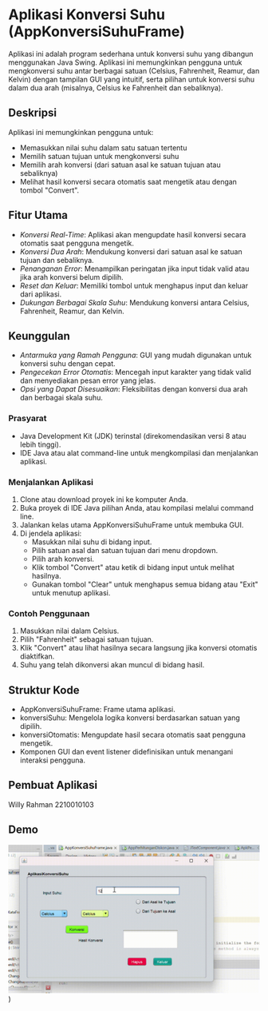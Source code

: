 # Aplikasi Konversi Suhu (AppKonversiSuhuFrame)

Aplikasi ini adalah program sederhana untuk konversi suhu yang dibangun menggunakan Java Swing. Aplikasi ini memungkinkan pengguna untuk mengkonversi suhu antar berbagai satuan (Celsius, Fahrenheit, Reamur, dan Kelvin) dengan tampilan GUI yang intuitif, serta pilihan untuk konversi suhu dalam dua arah (misalnya, Celsius ke Fahrenheit dan sebaliknya).

## Deskripsi

Aplikasi ini memungkinkan pengguna untuk:
- Memasukkan nilai suhu dalam satu satuan tertentu
- Memilih satuan tujuan untuk mengkonversi suhu
- Memilih arah konversi (dari satuan asal ke satuan tujuan atau sebaliknya)
- Melihat hasil konversi secara otomatis saat mengetik atau dengan tombol "Convert".

## Fitur Utama

- *Konversi Real-Time*: Aplikasi akan mengupdate hasil konversi secara otomatis saat pengguna mengetik.
- *Konversi Dua Arah*: Mendukung konversi dari satuan asal ke satuan tujuan dan sebaliknya.
- *Penanganan Error*: Menampilkan peringatan jika input tidak valid atau jika arah konversi belum dipilih.
- *Reset dan Keluar*: Memiliki tombol untuk menghapus input dan keluar dari aplikasi.
- *Dukungan Berbagai Skala Suhu*: Mendukung konversi antara Celsius, Fahrenheit, Reamur, dan Kelvin.

## Keunggulan

- *Antarmuka yang Ramah Pengguna*: GUI yang mudah digunakan untuk konversi suhu dengan cepat.
- *Pengecekan Error Otomatis*: Mencegah input karakter yang tidak valid dan menyediakan pesan error yang jelas.
- *Opsi yang Dapat Disesuaikan*: Fleksibilitas dengan konversi dua arah dan berbagai skala suhu.



### Prasyarat

- Java Development Kit (JDK) terinstal (direkomendasikan versi 8 atau lebih tinggi).
- IDE Java atau alat command-line untuk mengkompilasi dan menjalankan aplikasi.

### Menjalankan Aplikasi

1. Clone atau download proyek ini ke komputer Anda.
2. Buka proyek di IDE Java pilihan Anda, atau kompilasi melalui command line.
3. Jalankan kelas utama AppKonversiSuhuFrame untuk membuka GUI.
4. Di jendela aplikasi:
   - Masukkan nilai suhu di bidang input.
   - Pilih satuan asal dan satuan tujuan dari menu dropdown.
   - Pilih arah konversi.
   - Klik tombol "Convert" atau ketik di bidang input untuk melihat hasilnya.
   - Gunakan tombol "Clear" untuk menghapus semua bidang atau "Exit" untuk menutup aplikasi.

### Contoh Penggunaan

1. Masukkan nilai dalam Celsius.
2. Pilih "Fahrenheit" sebagai satuan tujuan.
3. Klik "Convert" atau lihat hasilnya secara langsung jika konversi otomatis diaktifkan.
4. Suhu yang telah dikonversi akan muncul di bidang hasil.

## Struktur Kode

- AppKonversiSuhuFrame: Frame utama aplikasi.
- konversiSuhu: Mengelola logika konversi berdasarkan satuan yang dipilih.
- konversiOtomatis: Mengupdate hasil secara otomatis saat pengguna mengetik.
- Komponen GUI dan event listener didefinisikan untuk menangani interaksi pengguna.

## Pembuat Aplikasi
Willy Rahman 2210010103

## Demo
![Demo GIF](https://github.com/willyrahman/ApkKonversiSuhu/blob/main/img/Demo%20tugas%202%20ApkKonversi%20suhu.gif))


